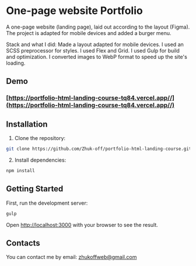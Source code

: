 # One-page website Portfolio

A one-page website (landing page), laid out according to the layout (Figma). The project is adapted for mobile devices and added a burger menu.

Stack and what I did: Made a layout adapted for mobile devices. I used an SCSS preprocessor for styles. I used Flex and Grid. I used Gulp for build and optimization. I converted images to WebP format to speed up the site's loading.

## Demo

### [https://portfolio-html-landing-course-tq84.vercel.app//](https://portfolio-html-landing-course-tq84.vercel.app//)

## Installation

1. Clone the repository:

```bash
git clone https://github.com/Zhuk-off/portfolio-html-landing-course.git
```

2. Install dependencies:

```bash
npm install
```

## Getting Started
First, run the development server:

```bash
gulp
```

Open [http://localhost:3000](http://localhost:3000) with your browser to see the result.

## Contacts

You can contact me by email: zhukoffweb@gmail.com